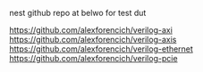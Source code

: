 nest github repo at belwo for test dut 

https://github.com/alexforencich/verilog-axi
https://github.com/alexforencich/verilog-axis
https://github.com/alexforencich/verilog-ethernet
https://github.com/alexforencich/verilog-pcie
